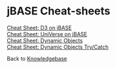 # jBASE Cheat-sheets

<PageHeader />

[Cheat Sheet: D3 on jBASE](/assets/downloads/D3_on_jBASE_Cheatsheet.pdf)  
[Cheat Sheet: UniVerse on jBASE](/assets/downloads/UniVerse_on_jBASE_CheatSheet.pdf)  
[Cheat Sheet: Dynamic Objects](/assets/downloads/Dynamic_Objects_Cheat_Sheet.pdf)  
[Cheat Sheet: Dynamic Objects Try/Catch](/assets/downloads/Dynamic_Objects_Try_Catch_Cheat_Sheet.pdf)  

Back to [Knowledgebase](./../README.md)

<PageFooter />
